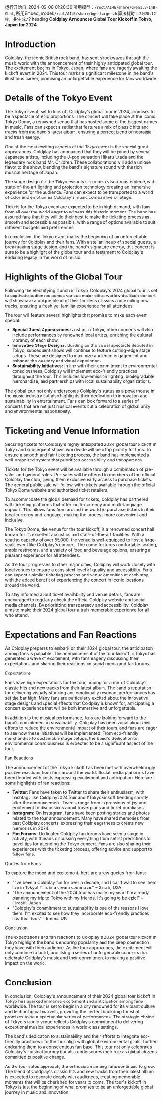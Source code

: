 运行开始自: 2024-06-08 01:20:30
所用模型：`/root/AI4E/share/Qwen1.5-14B-Chat`, 所用Embed_model:`/root/AI4E/share/bge-large-zh`
算法耗时：`2分20.12秒`，共生成`7`个heading
**Coldplay Announces Global Tour Kickoff in Tokyo, Japan for 2024**
# Introduction
Coldplay, the iconic British rock band, has sent shockwaves through the music world with the announcement of their highly anticipated global tour. The excitement begins in Tokyo, Japan, where fans are eagerly awaiting the kickoff event in 2024. This tour marks a significant milestone in the band's illustrious career, promising an unforgettable experience for fans worldwide.
# Details of the Tokyo Event
The Tokyo event, set to kick off Coldplay's global tour in 2024, promises to be a spectacle of epic proportions. The concert will take place at the iconic Tokyo Dome, a renowned venue that has hosted some of the biggest names in music. Fans can expect a setlist that features a mix of classic hits and tracks from the band's latest album, ensuring a perfect blend of nostalgia and fresh energy.

One of the most exciting aspects of the Tokyo event is the special guest appearances. Coldplay has announced that they will be joined by several Japanese artists, including the J-pop sensation Hikaru Utada and the legendary rock band Mr. Children. These collaborations will add a unique flavor to the show, blending the band's signature sound with the rich musical heritage of Japan.

The stage design for the Tokyo event is set to be a visual masterpiece, with state-of-the-art lighting and projection technology creating an immersive experience for the audience. Fans can expect to be transported to a world of color and emotion as Coldplay's music comes alive on stage.

Tickets for the Tokyo event are expected to be in high demand, with fans from all over the world eager to witness this historic moment. The band has assured fans that they will do their best to make the ticketing process as smooth and accessible as possible, with a range of options available to suit different budgets and preferences.

In conclusion, the Tokyo event marks the beginning of an unforgettable journey for Coldplay and their fans. With a stellar lineup of special guests, a breathtaking stage design, and the band's signature energy, this concert is sure to be a highlight of the global tour and a testament to Coldplay's enduring legacy in the world of music.
# Highlights of the Global Tour
Following the electrifying launch in Tokyo, Coldplay's 2024 global tour is set to captivate audiences across various major cities worldwide. Each concert will showcase a unique blend of their timeless classics and exciting new tracks, ensuring a fresh yet familiar experience for all attendees.

The tour will feature several highlights that promise to make each event special:

- **Special Guest Appearances:** Just as in Tokyo, other concerts will also include performances by renowned local artists, enriching the cultural vibrancy of each show.
- **Innovative Stage Designs:** Building on the visual spectacle debuted in Tokyo, subsequent shows will continue to feature cutting-edge stage setups. These are designed to maximize audience engagement and enhance the auditory and visual experience.
- **Sustainability Initiatives:** In line with their commitment to environmental consciousness, Coldplay will implement eco-friendly practices throughout the tour. This includes low-emission lighting, biodegradable merchandise, and partnerships with local sustainability organizations.

The global tour not only underscores Coldplay's status as a powerhouse in the music industry but also highlights their dedication to innovation and sustainability in entertainment. Fans can look forward to a series of concerts that are not just musical events but a celebration of global unity and environmental responsibility.
# Ticketing and Venue Information
Securing tickets for Coldplay's highly anticipated 2024 global tour kickoff in Tokyo and subsequent shows worldwide will be a top priority for fans. To ensure a smooth and fair ticketing process, the band has implemented a well-organized system that prioritizes accessibility and transparency.

Tickets for the Tokyo event will be available through a combination of pre-sales and general sales. Pre-sales will be offered to members of the official Coldplay fan club, giving them exclusive early access to purchase tickets. The general public sale will follow, with tickets available through the official Tokyo Dome website and authorized ticket retailers.

To accommodate the global demand for tickets, Coldplay has partnered with ticketing platforms that offer multi-currency and multi-language support. This allows fans from around the world to purchase tickets in their local currency and language, making the process more convenient and inclusive.

The Tokyo Dome, the venue for the tour kickoff, is a renowned concert hall known for its excellent acoustics and state-of-the-art facilities. With a seating capacity of over 55,000, the venue is well-equipped to host a large-scale event like Coldplay's concert. The dome features comfortable seating, ample restrooms, and a variety of food and beverage options, ensuring a pleasant experience for all attendees.

As the tour progresses to other major cities, Coldplay will work closely with local venues to ensure a consistent level of quality and accessibility. Fans can expect a similar ticketing process and venue amenities at each stop, with the added benefit of experiencing the concert in iconic locations around the world.

To stay informed about ticket availability and venue details, fans are encouraged to regularly check the official Coldplay website and social media channels. By prioritizing transparency and accessibility, Coldplay aims to make their 2024 global tour a truly memorable experience for all who attend.
# Expectations and Fan Reactions
As Coldplay prepares to embark on their 2024 global tour, the anticipation among fans is palpable. The announcement of the tour kickoff in Tokyo has generated a wave of excitement, with fans eagerly discussing their expectations and sharing their reactions on social media and fan forums.

Expectations

Fans have high expectations for the tour, hoping for a mix of Coldplay's classic hits and new tracks from their latest album. The band's reputation for delivering visually stunning and emotionally resonant performances has set the bar high. Many fans are particularly excited about the innovative stage designs and special effects that Coldplay is known for, anticipating a concert experience that will be both immersive and unforgettable.

In addition to the musical performance, fans are looking forward to the band's commitment to sustainability. Coldplay has been vocal about their efforts to reduce the environmental impact of their tours, and fans are eager to see how these initiatives will be implemented. From eco-friendly merchandise to sustainable stage setups, the band's dedication to environmental consciousness is expected to be a significant aspect of the tour.

Fan Reactions

The announcement of the Tokyo kickoff has been met with overwhelmingly positive reactions from fans around the world. Social media platforms have been flooded with posts expressing excitement and anticipation. Here are some highlights of fan reactions:

- **Twitter:** Fans have taken to Twitter to share their enthusiasm, with hashtags like Coldplay2024Tour and #TokyoKickoff trending shortly after the announcement. Tweets range from expressions of joy and excitement to discussions about travel plans and ticket purchases.
- **Instagram:** On Instagram, fans have been posting stories and photos related to the tour announcement. Many have shared memories from past Coldplay concerts, expressing their eagerness to create new memories in 2024.
- **Fan Forums:** Dedicated Coldplay fan forums have seen a surge in activity, with threads discussing everything from setlist predictions to travel tips for attending the Tokyo concert. Fans are also sharing their experiences with the ticketing process, offering advice and support to fellow fans.

Quotes from Fans

To capture the mood and excitement, here are a few quotes from fans:

- "I've been a Coldplay fan for over a decade, and I can't wait to see them live in Tokyo! This is a dream come true." – Sarah, USA
- "The announcement of the 2024 tour has made my year! I'm already planning my trip to Tokyo with my friends. It's going to be epic!" – Hiroshi, Japan
- "Coldplay's commitment to sustainability is one of the reasons I love them. I'm excited to see how they incorporate eco-friendly practices into their tour." – Emma, UK

Conclusion

The expectations and fan reactions to Coldplay's 2024 global tour kickoff in Tokyo highlight the band's enduring popularity and the deep connection they have with their audience. As the tour approaches, the excitement will only continue to build, promising a series of unforgettable concerts that celebrate Coldplay's music and their commitment to making a positive impact on the world.
# Conclusion
In conclusion, Coldplay's announcement of their 2024 global tour kickoff in Tokyo has sparked immense excitement and anticipation among fans worldwide. The tour is set to begin in a city renowned for its vibrant culture and technological marvels, providing the perfect backdrop for what promises to be a spectacular series of performances. The strategic choice of Tokyo's iconic venue reflects Coldplay's commitment to delivering exceptional musical experiences in world-class settings.

The band's dedication to sustainability and their efforts to integrate eco-friendly practices into the tour align with global environmental goals, further endearing them to a conscientious fan base. This tour not only celebrates Coldplay's musical journey but also underscores their role as global citizens committed to positive change.

As the tour dates approach, the enthusiasm among fans continues to grow. The blend of Coldplay's classic hits and new tracks from their latest album is expected to resonate deeply with audiences, creating memorable moments that will be cherished for years to come. The tour's kickoff in Tokyo is just the beginning of what promises to be an unforgettable global journey in music and innovation.
